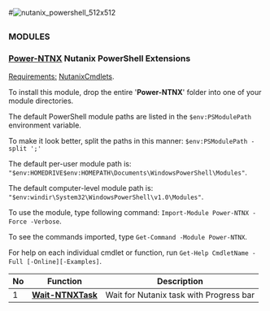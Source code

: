 #![nutanix_powershell_512x512](https://user-images.githubusercontent.com/6964549/39462720-19304898-4d1c-11e8-928b-3fcd0d3e2b9f.png)

##
### MODULES

### [<ins>Power-NTNX</ins>](https://github.com/rgel/Nutanix/tree/master/Power-NTNX) Nutanix PowerShell Extensions

<ins>Requirements:</ins> [NutanixCmdlets](https://portal.nutanix.com/#/page/docs/details?targetId=API_Ref-Acr_v4_6:man_ps_cmdlets_install_r.html).

To install this module, drop the entire '<b>Power-NTNX</b>' folder into one of your module directories.

The default PowerShell module paths are listed in the `$env:PSModulePath` environment variable.

To make it look better, split the paths in this manner: `$env:PSModulePath -split ';'`

The default per-user module path is: `"$env:HOMEDRIVE$env:HOMEPATH\Documents\WindowsPowerShell\Modules"`.

The default computer-level module path is: `"$env:windir\System32\WindowsPowerShell\v1.0\Modules"`.

To use the module, type following command: `Import-Module Power-NTNX -Force -Verbose`.

To see the commands imported, type `Get-Command -Module Power-NTNX`.

For help on each individual cmdlet or function, run `Get-Help CmdletName -Full [-Online][-Examples]`.

|No|Function|Description|
|----|----|----|
|1|[<b>Wait-NTNXTask</b>](https://ps1code.com)|Wait for Nutanix task with Progress bar|
